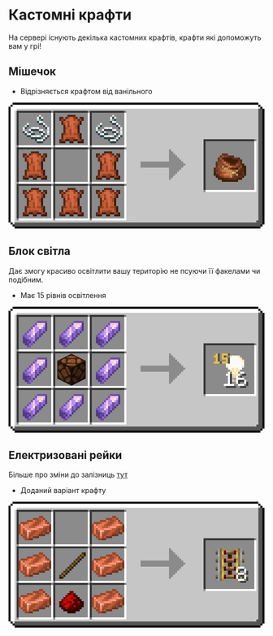 # Кастомні крафти

На сервері існують декілька кастомних крафтів, крафти які допоможуть вам у грі!

## Мішечок

- Відрізняється крафтом від ванільного
  
<center><img src="/public/images/mechanics/custom-crafts/mishok_craft.png" alt="Мішечок" class="img-mechanics-custom-crafts antialiasing-off"></center>

## Блок світла

Дає змогу красиво освітлити вашу територію не псуючи її факелами чи подібним. 
   - Має 15 рівнів освітлення

<center><img src="/public/images/mechanics/custom-crafts/light_block_craft.png" alt="Блок світла" class="img-mechanics-custom-crafts antialiasing-off"></center>

## Електризовані рейки

Більше про зміни до залізниць [тут](/mechanics/rails.md)
   - Доданий варіант крафту

<center><img src="/public/images/mechanics/custom-crafts/powered_rail_craft.png" alt="Електризовані рейки" class="img-mechanics-custom-crafts antialiasing-off"></center>